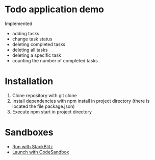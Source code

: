 # Todo application demo

Implemented
- adding tasks
- change task status
- deleting completed tasks
- deleting all tasks
- deleting a specific task
- counting the number of completed tasks

# Installation

1) Clone repository with git clone 
2) Install dependencies with npm install in project directory (there is located the file package.json)
3) Execute npm start in project directory

# Sandboxes

- [Run with StackBlitz](https://stackblitz.com/~/github.com/ArtNazarov/react-todos)
- [Launch with CodeSandbox](https://codesandbox.io/p/github/ArtNazarov/react-todos/main)
